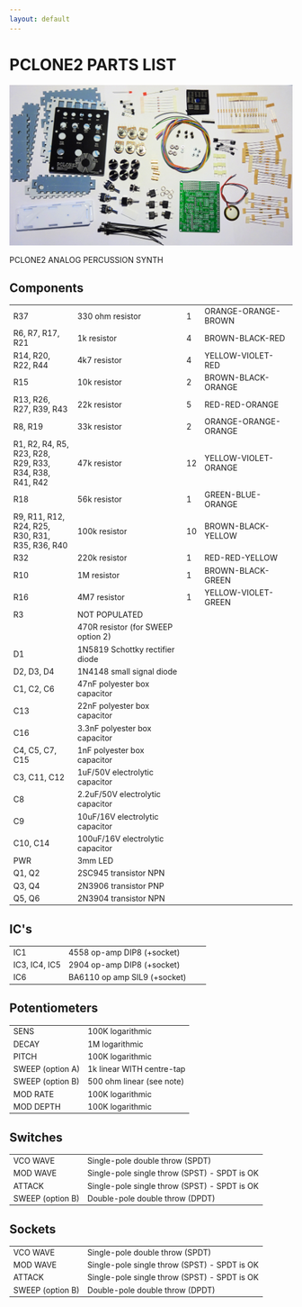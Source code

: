 ```yaml
---
layout: default
---
```

# PCLONE2 PARTS LIST

<img src="img/KIT.JPG">

PCLONE2 ANALOG PERCUSSION SYNTH

## Components

<table>
<tr><td width="100">R37</td><td>330 ohm resistor</td><td>1</td><td>ORANGE-ORANGE-BROWN</td></tr>
<tr><td>R6, R7, R17, R21</td><td>1k resistor</td><td>4</td><td>BROWN-BLACK-RED</td></tr>
<tr><td>R14, R20, R22, R44</td><td>4k7 resistor</td><td>4</td><td>YELLOW-VIOLET-RED</td></tr>
<tr><td>R15</td><td>10k resistor</td><td>2</td><td>BROWN-BLACK-ORANGE</td></tr>
<tr><td>R13, R26, R27, R39, R43</td><td>22k resistor</td><td>5</td><td>RED-RED-ORANGE</td></tr>
<tr><td>R8, R19</td><td>33k resistor</td><td>2</td><td>ORANGE-ORANGE-ORANGE</td></tr>
<tr><td>R1, R2, R4, R5, R23, R28, R29, R33, R34, R38, R41, R42</td><td>47k resistor</td><td>12</td><td>YELLOW-VIOLET-ORANGE</td></tr>
<tr><td>R18</td><td>56k resistor</td><td>1</td><td>GREEN-BLUE-ORANGE</td></tr>
<tr><td>R9, R11, R12, R24, R25, R30, R31, R35, R36, R40</td><td>100k resistor</td><td>10</td><td>BROWN-BLACK-YELLOW</td></tr>
<tr><td>R32</td><td>220k resistor</td><td>1</td><td>RED-RED-YELLOW</td></tr>
<tr><td>R10</td><td>1M resistor</td><td>1</td><td>BROWN-BLACK-GREEN</td></tr>
<tr><td>R16</td><td>4M7 resistor</td><td>1</td><td>YELLOW-VIOLET-GREEN</td></tr>
<tr><td>R3</td><td>NOT POPULATED</td><td></td><td></td></tr>
<tr><td></td><td>470R resistor (for SWEEP option 2)</td><td></td><td></td></tr>
<tr><td>D1</td><td>1N5819 Schottky rectifier diode</td><td></td><td></td></tr>
<tr><td>D2, D3, D4</td><td>1N4148 small signal diode</td><td></td><td></td></tr>
<tr><td>C1, C2, C6</td><td>47nF polyester box capacitor</td><td></td><td></td></tr>
<tr><td>C13</td><td>22nF polyester box capacitor</td><td></td><td></td></tr>
<tr><td>C16</td><td>3.3nF polyester box capacitor</td><td></td><td></td></tr>
<tr><td>C4, C5, C7, C15</td><td>1nF polyester box capacitor</td><td></td><td></td></tr>
<tr><td>C3, C11, C12</td><td>1uF/50V electrolytic capacitor</td><td></td><td></td></tr>
<tr><td>C8</td><td>2.2uF/50V electrolytic capacitor</td><td></td><td></td></tr>
<tr><td>C9</td><td>10uF/16V electrolytic capacitor</td><td></td><td></td></tr>
<tr><td>C10, C14</td><td>100uF/16V electrolytic capacitor</td><td></td><td></td></tr>
<tr><td>PWR</td><td>3mm LED</td><td></td><td></td></tr>
<tr><td>Q1, Q2</td><td>2SC945 transistor NPN</td><td></td><td></td></tr>
<tr><td>Q3, Q4</td><td>2N3906 transistor PNP</td><td></td><td></td></tr>
<tr><td>Q5, Q6</td><td>2N3904 transistor NPN</td><td></td><td></td></tr>
</table>

## IC's

<table>
<tr><td>IC1</td><td>4558 op-amp DIP8  (+socket)</td><td></td><td></td></tr>
<tr><td>IC3, IC4, IC5</td><td>2904 op-amp DIP8  (+socket)</td><td></td><td></td></tr>
<tr><td>IC6</td><td>BA6110 op amp SIL9  (+socket)</td><td></td><td></td></tr>
</table>

## Potentiometers

<table>
<tr><td>SENS</td><td>100K logarithmic</td></tr>
<tr><td>DECAY</td><td>1M logarithmic</td></tr>
<tr><td>PITCH</td><td>100K logarithmic</td></tr>
<tr><td>SWEEP (option A)</td><td>1k linear WITH centre-tap</td></tr>
<tr><td>SWEEP (option B)</td><td>500 ohm linear (see note)</td></tr>
<tr><td>MOD RATE</td><td>100K logarithmic</td></tr>
<tr><td>MOD DEPTH</td><td>100K logarithmic</td></tr>
</table>

## Switches 

<table>
<tr><td>VCO WAVE</td><td>Single-pole double throw (SPDT)</td></tr>
<tr><td>MOD WAVE</td><td>Single-pole single throw (SPST) - SPDT is OK</td></tr>
<tr><td>ATTACK</td><td>Single-pole single throw (SPST) - SPDT is OK</td></tr>
<tr><td>SWEEP (option B)</td><td>Double-pole double throw (DPDT)</td></tr>
</table>

## Sockets 

<table>
<tr><td>VCO WAVE</td><td>Single-pole double throw (SPDT)</td></tr>
<tr><td>MOD WAVE</td><td>Single-pole single throw (SPST) - SPDT is OK</td></tr>
<tr><td>ATTACK</td><td>Single-pole single throw (SPST) - SPDT is OK</td></tr>
<tr><td>SWEEP (option B)</td><td>Double-pole double throw (DPDT)</td></tr>
</table>